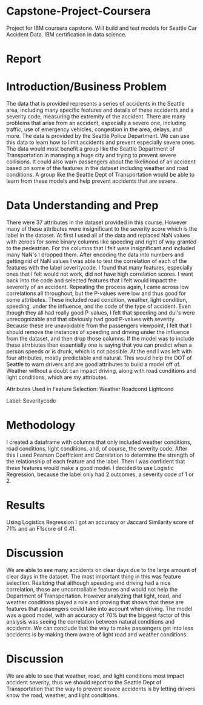 # Capstone-Project-Coursera
Project for IBM coursera capstone. Will build and test models for Seattle Car Accident Data. IBM certification in data science.
# Report
# Introduction/Business Problem
The data that is provided represents a series of accidents in the Seattle area, including many specific features and details of these accidents and a severity code, measuring the extremity of the accident. There are many problems that arise from an accident, especially a severe one, including traffic, use of emergency vehicles, congestion in the area, delays, and more. The data is provided by the Seattle Police Department. We can use this data to learn how to limit accidents and prevent especially severe ones. The data would most benefit a group like the Seattle Department of Transportation in managing a huge city and trying to prevent severe collisions. It could also warn passengers about the likelihood of an accident based on some of the features in the dataset including weather and road conditions. A group like the Seattle Dept of Transportation would be able to learn from these models and help prevent accidents that are severe.
# Data Understanding and Prep
There were 37 attributes in the dataset provided in this course. However many of these attributes were insignificant to the severity score which is the label in the dataset. At first I used all of the data and replaced NaN values with zeroes for some binary columns like speeding and right of way granted to the pedestrian. For the columns that I felt were insignificant and included many NaN's I dropped them. After encoding the data into numbers and getting rid of NaN values I was able to test the correlation of each of the features with the label severitycode. I found that many features, especially ones that I felt would not work, did not have high correlation scores. I went back into the code and selected features that I felt would impact the severeity of an accident. Repeating the process again, I came across low correlations all throughout, but the P-values were low and thus good for some attributes. These included road condition, weather, light condition, speeding, under the influence, and the code of the type of accident. Even though they all had really good P-values, I felt that speeding and dui's were unrecognizable and that obviously had good P-values with severity. Because these are unavoidable from the passengers viewpoint, I felt that I should remove the instances of speeding and driving under the influence from the dataset, and then drop those columns. If the model was to include these atrrbiutes then essentially one is saying that you can predict when a person speeds or is drunk, which is not possible. At the end I was left with four attributes, mostly predictable and natural. This would help the DOT of Seattle to warn drivers and are good attributes to build a model off of. Weather without a doubt can impact driving, along with road conditions and light conditions, which are my attributes.

Attributes Used in Feature Selection: Weather Roadcond Lightcond

Label: Severitycode
# Methodology
I created a dataframe with columns that only included weather conditions, road conditions, light conditions, and, of course, the severity code. After this I used Pearson Coefficient and Correlation to determine the strength of the relationship of each feature and the label. Then I was confident that these features would make a good model. I decided to use Logistic Regression, because the label only had 2 outcomes, a severity code of 1 or 2.

# Results
Using Logistics Regression I got an accuracy or Jaccard Similarity score of 71% and an F1score of 0.41.

# Discussion
We are able to see many accidents on clear days due to the large amount of clear days in the dataset. The most important thing in this was feature selection. Realizing that although speeding and driving had a nice correlation, those are uncontrollable features and would not help the Department of Transportation. However analyzing that light, road, and weather conditions played a role and proving that shows that these are features that passengers could take into account when driving. The model was a good model, with an accuracy of 70% but the biggest factor of this analysis was seeing the correlation between natural conditions and accidents. We can conclude that the way to make passengers get into less accidents is by making them aware of light road and weather conditions.

# Discussion
We are able to see that weather, road, and light conditions most impact accident severity, thus we should report to the Seattle Dept of Transportation that the way to prevent severe accidents is by letting drivers know the road, weather, and light conditions.
